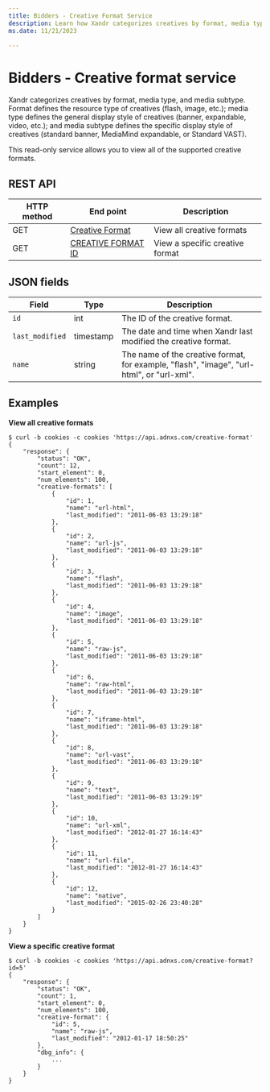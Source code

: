```yaml
---
title: Bidders - Creative Format Service
description: Learn how Xandr categorizes creatives by format, media type, and media subtype. This page also provides examples for viewing all creatives and specific creatives.
ms.date: 11/21/2023

---
```



# Bidders - Creative format service

Xandr categorizes creatives by format, media type, and media subtype. Format defines the resource type of creatives (flash, image, etc.); media type defines the general display style of creatives (banner, expandable, video, etc.); and media subtype defines the specific display style of creatives (standard banner, MediaMind expandable, or Standard VAST).

This read-only service allows you to view all of the supported creative formats.

## REST API

| HTTP method | End point | Description |
|--|--|--|
| GET | [Creative Format](https://api.adnxs.com/creative-format) | View all creative formats |
| GET | [CREATIVE FORMAT ID](https://api.appnexus.com/creative-format?id=CREATIVE_FORMAT_ID) | View a specific creative format |

## JSON fields

| Field | Type | Description |
|--|--|--|
| `id` | int | The ID of the creative format. |
| `last_modified` | timestamp | The date and time when Xandr last modified the creative format. |
| `name` | string | The name of the creative format, for example, "flash", "image", "url-html", or "url-xml". |

## Examples

**View all creative formats**

``` 
$ curl -b cookies -c cookies 'https://api.adnxs.com/creative-format'
{
    "response": {
        "status": "OK",
        "count": 12,
        "start_element": 0,
        "num_elements": 100,
        "creative-formats": [
            {
                "id": 1,
                "name": "url-html",
                "last_modified": "2011-06-03 13:29:18"
            },
            {
                "id": 2,
                "name": "url-js",
                "last_modified": "2011-06-03 13:29:18"
            },
            {
                "id": 3,
                "name": "flash",
                "last_modified": "2011-06-03 13:29:18"
            },
            {
                "id": 4,
                "name": "image",
                "last_modified": "2011-06-03 13:29:18"
            },
            {
                "id": 5,
                "name": "raw-js",
                "last_modified": "2011-06-03 13:29:18"
            },
            {
                "id": 6,
                "name": "raw-html",
                "last_modified": "2011-06-03 13:29:18"
            },
            {
                "id": 7,
                "name": "iframe-html",
                "last_modified": "2011-06-03 13:29:18"
            },
            {
                "id": 8,
                "name": "url-vast",
                "last_modified": "2011-06-03 13:29:18"
            },
            {
                "id": 9,
                "name": "text",
                "last_modified": "2011-06-03 13:29:19"
            },
            {
                "id": 10,
                "name": "url-xml",
                "last_modified": "2012-01-27 16:14:43"
            },
            {
                "id": 11,
                "name": "url-file",
                "last_modified": "2012-01-27 16:14:43"
            },
            {
                "id": 12,
                "name": "native",
                "last_modified": "2015-02-26 23:40:28"
            }
        ]
    }
}
```

**View a specific creative format**

``` 
$ curl -b cookies -c cookies 'https://api.adnxs.com/creative-format?id=5'
{
    "response": {
        "status": "OK",
        "count": 1,
        "start_element": 0,
        "num_elements": 100,
        "creative-format": {
            "id": 5,
            "name": "raw-js",
            "last_modified": "2012-01-17 18:50:25"
        },
        "dbg_info": {
            ...
        }
    }
}
```
